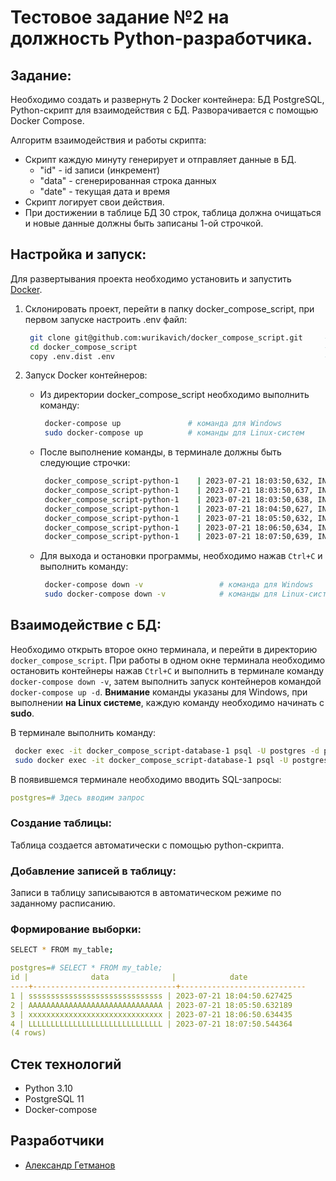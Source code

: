 # Тестовое задание №2 на должность Python-разработчика.

## Задание:
Необходимо создать и развернуть 2 Docker контейнера: БД PostgreSQL, Python-скрипт для взаимодействия с БД.
Разворачивается с помощью Docker Compose.

Алгоритм взаимодействия и работы скрипта:
- Скрипт каждую минуту генерирует и отправляет данные в БД.
    - "id" - id записи (инкремент)
    - "data" - сгенерированная строка данных
    - "date" - текущая дата и время
- Скрипт логирует свои действия.
- При достижении в таблице БД 30 строк, таблица должна очищаться и новые данные должны быть записаны 1-ой строчкой.

## Настройка и запуск:
Для развертывания проекта необходимо установить и запустить [Docker](https://www.docker.com/products/docker-desktop/).

1. Склонировать проект, перейти в папку docker_compose_script, при первом запуске настроить .env файл:
   ```bash
    git clone git@github.com:wurikavich/docker_compose_script.git     # склонировали проект
    cd docker_compose_script                                          # переместились в директорию проекта
    copy .env.dist .env                                               # создали файл .env 
   ```

2. Запуск Docker контейнеров:
    - Из директории docker_compose_script необходимо выполнить команду:
       ```bash
        docker-compose up               # команда для Windows  
        sudo docker-compose up          # команды для Linux-систем
       ```
    - После выполнение команды, в терминале должны быть следующие строчки:
       ```bash
        docker_compose_script-python-1    | 2023-07-21 18:03:50,632, INFO, Скрипт запущен., main, 97
        docker_compose_script-python-1    | 2023-07-21 18:03:50,637, INFO, Выполнено подключение К БД., main, 101
        docker_compose_script-python-1    | 2023-07-21 18:03:50,638, INFO, Создана таблица., main, 104
        docker_compose_script-python-1    | 2023-07-21 18:04:50,627, INFO, Добавлена запись в таблицу с id - 1, main, 109
        docker_compose_script-python-1    | 2023-07-21 18:05:50,632, INFO, Добавлена запись в таблицу с id - 2, main, 109
        docker_compose_script-python-1    | 2023-07-21 18:06:50,634, INFO, Добавлена запись в таблицу с id - 3, main, 109
        docker_compose_script-python-1    | 2023-07-21 18:07:50,639, INFO, Добавлена запись в таблицу с id - 4, main, 109
       ```
    - Для выхода и остановки программы, необходимо нажав `Ctrl+C` и выполнить команду:
       ```bash
        docker-compose down -v                 # команда для Windows  
        sudo docker-compose down -v            # команды для Linux-систем
       ```

## Взаимодействие с БД:
Необходимо открыть второе окно терминала, и перейти в директорию `docker_compose_script`. 
При работы в одном окне терминала необходимо остановить контейнеры нажав `Ctrl+C` и выполнить в терминале команду 
`docker-compose down -v`, затем выполнить запуск контейнеров командой `docker-compose up -d`. **Внимание** команды 
указаны для Windows, при выполнении **на Linux системе**, каждую команду необходимо начинать с **sudo**.

В терминале выполнить команду:
```bash
 docker exec -it docker_compose_script-database-1 psql -U postgres -d postgres              # команда для Windows  
 sudo docker exec -it docker_compose_script-database-1 psql -U postgres -d postgres         # команды для Linux-систем
```

В появившемся терминале необходимо вводить SQL-запросы:
```yaml
postgres=# Здесь вводим запрос
```

### Создание таблицы:
Таблица создается автоматически с помощью python-скрипта.

### Добавление записей в таблицу:
Записи в таблицу записываются в автоматическом режиме по заданному расписанию.

### Формирование выборки:

```bash
SELECT * FROM my_table; 
```

```yaml
postgres=# SELECT * FROM my_table;
id |              data              |            date
----+--------------------------------+----------------------------
1 | ssssssssssssssssssssssssssssss | 2023-07-21 18:04:50.627425
2 | AAAAAAAAAAAAAAAAAAAAAAAAAAAAAA | 2023-07-21 18:05:50.632189
3 | xxxxxxxxxxxxxxxxxxxxxxxxxxxxxx | 2023-07-21 18:06:50.634435
4 | LLLLLLLLLLLLLLLLLLLLLLLLLLLLLL | 2023-07-21 18:07:50.544364
(4 rows)
```

## Стек технологий
- Python 3.10
- PostgreSQL 11
- Docker-compose

## Разработчики
- [Александр Гетманов](https://github.com/wurikavich)